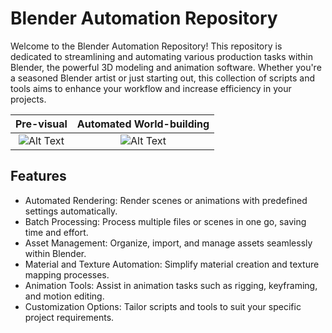 # Blender Automation Repository

Welcome to the Blender Automation Repository! This repository is dedicated to streamlining and automating various production tasks within Blender, the powerful 3D modeling and animation software. Whether you're a seasoned Blender artist or just starting out, this collection of scripts and tools aims to enhance your workflow and increase efficiency in your projects.


Pre-visual                 |  Automated World-building
:-------------------------:|:-------------------------:
![Alt Text](https://github.com/ri-izdo/Blender-Automation/blob/main/sources/test%20Sketch.jpg)  |  ![Alt Text](https://github.com/ri-izdo/Blender-Automation/blob/main/sources/autonomous_humans.gif)

## Features

- Automated Rendering: Render scenes or animations with predefined settings automatically.
- Batch Processing: Process multiple files or scenes in one go, saving time and effort.
- Asset Management: Organize, import, and manage assets seamlessly within Blender.
- Material and Texture Automation: Simplify material creation and texture mapping processes.
- Animation Tools: Assist in animation tasks such as rigging, keyframing, and motion editing.
- Customization Options: Tailor scripts and tools to suit your specific project requirements.